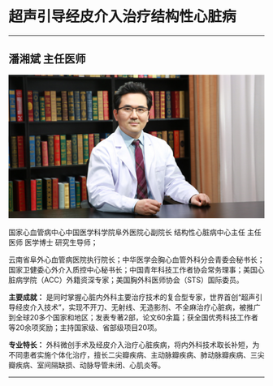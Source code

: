 # 超声引导经皮介入治疗结构性心脏病

---

## 潘湘斌 主任医师

![1679372139802](image/c06_004/1679372139802.png)

国家心血管病中心中国医学科学院阜外医院心副院长 结构性心脏病中心主任 主任医师 医学博士 研究生导师；

云南省阜外心血管病医院执行院长；中华医学会胸心血管外科分会青委会秘书长；国家卫健委心外介入质控中心秘书长；中国青年科技工作者协会常务理事；美国心脏病学院（ACC）外籍资深专家；美国胸外科医师协会（STS）国际委员。


**主要成就：** 是同时掌握心脏内外科主要治疗技术的复合型专家，世界首创“超声引导经皮介入技术”，实现不开刀、无射线、无造影剂、不全麻治疗心脏病，被推广到全球20多个国家和地区；发表专著2部，论文60余篇；获全国优秀科技工作者等20余项奖励；主持国家级、省部级项目20项。


**专业特长：** 外科微创手术及经皮介入治疗心脏疾病，将内外科技术取长补短，为不同患者实施个体化治疗，擅长二尖瓣疾病、主动脉瓣疾病、肺动脉瓣疾病、三尖瓣疾病、室间隔缺损、动脉导管未闭、心肌炎等。

---
